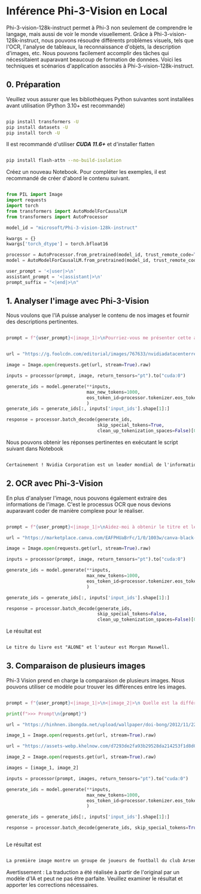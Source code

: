 # **Inférence Phi-3-Vision en Local**

Phi-3-vision-128k-instruct permet à Phi-3 non seulement de comprendre le langage, mais aussi de voir le monde visuellement. Grâce à Phi-3-vision-128k-instruct, nous pouvons résoudre différents problèmes visuels, tels que l'OCR, l'analyse de tableaux, la reconnaissance d'objets, la description d'images, etc. Nous pouvons facilement accomplir des tâches qui nécessitaient auparavant beaucoup de formation de données. Voici les techniques et scénarios d'application associés à Phi-3-vision-128k-instruct.



## **0. Préparation**

Veuillez vous assurer que les bibliothèques Python suivantes sont installées avant utilisation (Python 3.10+ est recommandé)


```bash

pip install transformers -U
pip install datasets -U
pip install torch -U

```

Il est recommandé d'utiliser ***CUDA 11.6+*** et d'installer flatten


```bash

pip install flash-attn --no-build-isolation

```

Créez un nouveau Notebook. Pour compléter les exemples, il est recommandé de créer d'abord le contenu suivant.


```python

from PIL import Image
import requests
import torch
from transformers import AutoModelForCausalLM
from transformers import AutoProcessor

model_id = "microsoft/Phi-3-vision-128k-instruct"

kwargs = {}
kwargs['torch_dtype'] = torch.bfloat16

processor = AutoProcessor.from_pretrained(model_id, trust_remote_code=True)
model = AutoModelForCausalLM.from_pretrained(model_id, trust_remote_code=True, torch_dtype="auto").cuda()

user_prompt = '<|user|>\n'
assistant_prompt = '<|assistant|>\n'
prompt_suffix = "<|end|>\n"

```


## **1. Analyser l'image avec Phi-3-Vision**

Nous voulons que l'IA puisse analyser le contenu de nos images et fournir des descriptions pertinentes.


```python

prompt = f"{user_prompt}<|image_1|>\nPourriez-vous me présenter cette action ?{prompt_suffix}{assistant_prompt}"


url = "https://g.foolcdn.com/editorial/images/767633/nvidiadatacenterrevenuefy2017tofy2024.png"

image = Image.open(requests.get(url, stream=True).raw)

inputs = processor(prompt, image, return_tensors="pt").to("cuda:0")

generate_ids = model.generate(**inputs, 
                              max_new_tokens=1000,
                              eos_token_id=processor.tokenizer.eos_token_id,
                              )
generate_ids = generate_ids[:, inputs['input_ids'].shape[1]:]

response = processor.batch_decode(generate_ids, 
                                  skip_special_tokens=True, 
                                  clean_up_tokenization_spaces=False)[0]

```

Nous pouvons obtenir les réponses pertinentes en exécutant le script suivant dans Notebook


```txt

Certainement ! Nvidia Corporation est un leader mondial de l'informatique avancée et de l'intelligence artificielle (IA). L'entreprise conçoit et développe des unités de traitement graphique (GPU), qui sont des accélérateurs matériels spécialisés utilisés pour traiter et rendre des images et des vidéos. Les GPU de Nvidia sont largement utilisés dans la visualisation professionnelle, les centres de données et les jeux. L'entreprise propose également des logiciels et des services pour améliorer les capacités de ses GPU. Les technologies innovantes de Nvidia ont des applications dans divers secteurs, notamment l'automobile, la santé et le divertissement. L'action de l'entreprise est cotée en bourse et peut être trouvée sur les principales places boursières.

```


## **2. OCR avec Phi-3-Vision**


En plus d'analyser l'image, nous pouvons également extraire des informations de l'image. C'est le processus OCR que nous devions auparavant coder de manière complexe pour le réaliser.


```python

prompt = f"{user_prompt}<|image_1|>\nAidez-moi à obtenir le titre et les informations sur l'auteur de ce livre ?{prompt_suffix}{assistant_prompt}"

url = "https://marketplace.canva.com/EAFPHUaBrFc/1/0/1003w/canva-black-and-white-modern-alone-story-book-cover-QHBKwQnsgzs.jpg"

image = Image.open(requests.get(url, stream=True).raw)

inputs = processor(prompt, image, return_tensors="pt").to("cuda:0")

generate_ids = model.generate(**inputs, 
                              max_new_tokens=1000,
                              eos_token_id=processor.tokenizer.eos_token_id,
                              )

generate_ids = generate_ids[:, inputs['input_ids'].shape[1]:]

response = processor.batch_decode(generate_ids, 
                                  skip_special_tokens=False, 
                                  clean_up_tokenization_spaces=False)[0]


```

Le résultat est


```txt

Le titre du livre est "ALONE" et l'auteur est Morgan Maxwell.

```

## **3. Comparaison de plusieurs images**

Phi-3 Vision prend en charge la comparaison de plusieurs images. Nous pouvons utiliser ce modèle pour trouver les différences entre les images.


```python

prompt = f"{user_prompt}<|image_1|>\n<|image_2|>\n Quelle est la différence entre ces deux images ?{prompt_suffix}{assistant_prompt}"

print(f">>> Prompt\n{prompt}")

url = "https://hinhnen.ibongda.net/upload/wallpaper/doi-bong/2012/11/22/arsenal-wallpaper-free.jpg"

image_1 = Image.open(requests.get(url, stream=True).raw)

url = "https://assets-webp.khelnow.com/d7293de2fa93b29528da214253f1d8d0/news/uploads/2021/07/Arsenal-1024x576.jpg.webp"

image_2 = Image.open(requests.get(url, stream=True).raw)

images = [image_1, image_2]

inputs = processor(prompt, images, return_tensors="pt").to("cuda:0")

generate_ids = model.generate(**inputs, 
                              max_new_tokens=1000,
                              eos_token_id=processor.tokenizer.eos_token_id,
                              )

generate_ids = generate_ids[:, inputs['input_ids'].shape[1]:]

response = processor.batch_decode(generate_ids, skip_special_tokens=True, clean_up_tokenization_spaces=False)[0]



```


Le résultat est


```txt

La première image montre un groupe de joueurs de football du club Arsenal posant pour une photo d'équipe avec leurs trophées, tandis que la deuxième image montre un groupe de joueurs de football du club Arsenal célébrant une victoire avec une grande foule de fans en arrière-plan. La différence entre les deux images réside dans le contexte dans lequel les photos ont été prises, avec la première image centrée sur l'équipe et leurs trophées, et la deuxième image capturant un moment de célébration et de victoire.

```

Avertissement : La traduction a été réalisée à partir de l'original par un modèle d'IA et peut ne pas être parfaite. 
Veuillez examiner le résultat et apporter les corrections nécessaires.